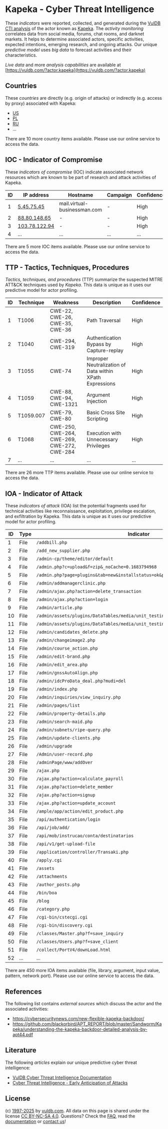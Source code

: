 # Kapeka - Cyber Threat Intelligence

These _indicators_ were reported, collected, and generated during the [VulDB CTI analysis](https://vuldb.com/?kb.cti) of the actor known as [Kapeka](https://vuldb.com/?actor.kapeka). The _activity monitoring_ correlates data from social media, forums, chat rooms, and darknet markets. It helps to determine associated actors, specific activities, expected intentions, emerging research, and ongoing attacks. Our unique _predictive model_ uses _big data_ to forecast activities and their characteristics.

_Live data_ and more _analysis capabilities_ are available at [https://vuldb.com/?actor.kapeka](https://vuldb.com/?actor.kapeka)

## Countries

These _countries_ are directly (e.g. origin of attacks) or indirectly (e.g. access by proxy) associated with Kapeka:

* [US](https://vuldb.com/?country.us)
* [PL](https://vuldb.com/?country.pl)
* [RU](https://vuldb.com/?country.ru)
* ...

There are 10 more country items available. Please use our online service to access the data.

## IOC - Indicator of Compromise

These _indicators of compromise_ (IOC) indicate associated network resources which are known to be part of research and attack activities of Kapeka.

ID | IP address | Hostname | Campaign | Confidence
-- | ---------- | -------- | -------- | ----------
1 | [5.45.75.45](https://vuldb.com/?ip.5.45.75.45) | mail.virtual-businessman.com | - | High
2 | [88.80.148.65](https://vuldb.com/?ip.88.80.148.65) | - | - | High
3 | [103.78.122.94](https://vuldb.com/?ip.103.78.122.94) | - | - | High
4 | ... | ... | ... | ...

There are 5 more IOC items available. Please use our online service to access the data.

## TTP - Tactics, Techniques, Procedures

_Tactics, techniques, and procedures_ (TTP) summarize the suspected MITRE ATT&CK techniques used by _Kapeka_. This data is unique as it uses our predictive model for actor profiling.

ID | Technique | Weakness | Description | Confidence
-- | --------- | -------- | ----------- | ----------
1 | T1006 | CWE-22, CWE-26, CWE-35, CWE-36 | Path Traversal | High
2 | T1040 | CWE-294, CWE-319 | Authentication Bypass by Capture-replay | High
3 | T1055 | CWE-74 | Improper Neutralization of Data within XPath Expressions | High
4 | T1059 | CWE-88, CWE-94, CWE-1321 | Argument Injection | High
5 | T1059.007 | CWE-79, CWE-80 | Basic Cross Site Scripting | High
6 | T1068 | CWE-250, CWE-264, CWE-269, CWE-272, CWE-284 | Execution with Unnecessary Privileges | High
7 | ... | ... | ... | ...

There are 26 more TTP items available. Please use our online service to access the data.

## IOA - Indicator of Attack

These _indicators of attack_ (IOA) list the potential fragments used for technical activities like reconnaissance, exploitation, privilege escalation, and exfiltration by Kapeka. This data is unique as it uses our predictive model for actor profiling.

ID | Type | Indicator | Confidence
-- | ---- | --------- | ----------
1 | File | `/addbill.php` | Medium
2 | File | `/add_new_supplier.php` | High
3 | File | `/admin-cp/theme/editor/default` | High
4 | File | `/admin.php?c=upload&f=zip&_noCache=0.1683794968` | High
5 | File | `/admin.php?page=plugins&tab=new&installstatus=ok&plugin_id=[here` | High
6 | File | `/admin/addmanagerclinic.php` | High
7 | File | `/admin/ajax.php?action=delete_transaction` | High
8 | File | `/admin/ajax.php?action=login` | High
9 | File | `/admin/article.php` | High
10 | File | `/admin/assets/plugins/DataTables/media/unit_testing/templates/deferred_table.php` | High
11 | File | `/admin/assets/plugins/DataTables/media/unit_testing/templates/html_table.php` | High
12 | File | `/admin/candidates_delete.php` | High
13 | File | `/admin/changeimage2.php` | High
14 | File | `/admin/course_action.php` | High
15 | File | `/admin/edit-brand.php` | High
16 | File | `/admin/edit_area.php` | High
17 | File | `/admin/gnssAutoAlign.php` | High
18 | File | `/admin/idcProData_deal.php?mudi=del` | High
19 | File | `/admin/index.php` | High
20 | File | `/admin/inquiries/view_inquiry.php` | High
21 | File | `/admin/pages/list` | High
22 | File | `/admin/property-details.php` | High
23 | File | `/admin/search-maid.php` | High
24 | File | `/admin/subnets/ripe-query.php` | High
25 | File | `/admin/update-clients.php` | High
26 | File | `/admin/upgrade` | High
27 | File | `/Admin/user-record.php` | High
28 | File | `/adminPage/www/addOver` | High
29 | File | `/ajax.php` | Medium
30 | File | `/ajax.php?action=calculate_payroll` | High
31 | File | `/ajax.php?action=delete_member` | High
32 | File | `/ajax.php?action=signup` | High
33 | File | `/ajax.php?action=update_account` | High
34 | File | `/ample/app/action/edit_product.php` | High
35 | File | `/api/authentication/login` | High
36 | File | `/api/job/add/` | High
37 | File | `/api/mob/instrucao/conta/destinatarios` | High
38 | File | `/api/v1/get-upload-file` | High
39 | File | `/application/controller/Transaki.php` | High
40 | File | `/apply.cgi` | Medium
41 | File | `/assets` | Low
42 | File | `/attachments` | Medium
43 | File | `/author_posts.php` | High
44 | File | `/bin/boa` | Medium
45 | File | `/blog` | Low
46 | File | `/category.php` | High
47 | File | `/cgi-bin/cstecgi.cgi` | High
48 | File | `/cgi-bin/discovery.cgi` | High
49 | File | `/classes/Master.php?f=save_inquiry` | High
50 | File | `/classes/Users.php?f=save_client` | High
51 | File | `/collect/PortV4/downLoad.html` | High
52 | ... | ... | ...

There are 450 more IOA items available (file, library, argument, input value, pattern, network port). Please use our online service to access the data.

## References

The following list contains _external sources_ which discuss the actor and the associated activities:

* https://cybersecuritynews.com/new-flexible-kapeka-backdoor/
* https://github.com/blackorbird/APT_REPORT/blob/master/Sandworm/Kapeka/understanding-the-kapeka-backdoor-detailed-analysis-by-apt44.pdf

## Literature

The following _articles_ explain our unique predictive cyber threat intelligence:

* [VulDB Cyber Threat Intelligence Documentation](https://vuldb.com/?kb.cti)
* [Cyber Threat Intelligence - Early Anticipation of Attacks](https://www.scip.ch/en/?labs.20201022)

## License

(c) [1997-2025](https://vuldb.com/?kb.changelog) by [vuldb.com](https://vuldb.com/?kb.about). All data on this page is shared under the license [CC BY-NC-SA 4.0](https://creativecommons.org/licenses/by-nc-sa/4.0/). Questions? Check the [FAQ](https://vuldb.com/?kb.faq), read the [documentation](https://vuldb.com/?kb) or [contact us](https://vuldb.com/?contact)!
